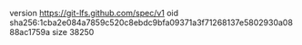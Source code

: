version https://git-lfs.github.com/spec/v1
oid sha256:1cba2e084a7859c520c8ebdc9bfa09371a3f71268137e5802930a0888ac1759a
size 38250
